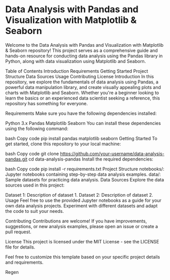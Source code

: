 # Data Analysis with Pandas and Visualization with Matplotlib & Seaborn
Welcome to the Data Analysis with Pandas and Visualization with Matplotlib & Seaborn repository! This project serves as a comprehensive guide and hands-on resource for conducting data analysis using the Pandas library in Python, along with data visualization using Matplotlib and Seaborn.

Table of Contents
Introduction
Requirements
Getting Started
Project Structure
Data Sources
Usage
Contributing
License
Introduction
In this repository, we explore the fundamentals of data analysis using Pandas, a powerful data manipulation library, and create visually appealing plots and charts with Matplotlib and Seaborn. Whether you're a beginner looking to learn the basics or an experienced data scientist seeking a reference, this repository has something for everyone.

Requirements
Make sure you have the following dependencies installed:

Python 3.x
Pandas
Matplotlib
Seaborn
You can install these dependencies using the following command:

bash
Copy code
pip install pandas matplotlib seaborn
Getting Started
To get started, clone this repository to your local machine:

bash
Copy code
git clone https://github.com/your-username/data-analysis-pandas.git
cd data-analysis-pandas
Install the required dependencies:

bash
Copy code
pip install -r requirements.txt
Project Structure
notebooks/: Jupyter notebooks containing step-by-step data analysis examples.
data/: Sample datasets for practicing data analysis.
Data Sources
Explore the data sources used in this project:

Dataset 1: Description of dataset 1.
Dataset 2: Description of dataset 2.
Usage
Feel free to use the provided Jupyter notebooks as a guide for your own data analysis projects. Experiment with different datasets and adapt the code to suit your needs.

Contributing
Contributions are welcome! If you have improvements, suggestions, or new analysis examples, please open an issue or create a pull request.

License
This project is licensed under the MIT License - see the LICENSE file for details.

Feel free to customize this template based on your specific project details and requirements.






Regen
